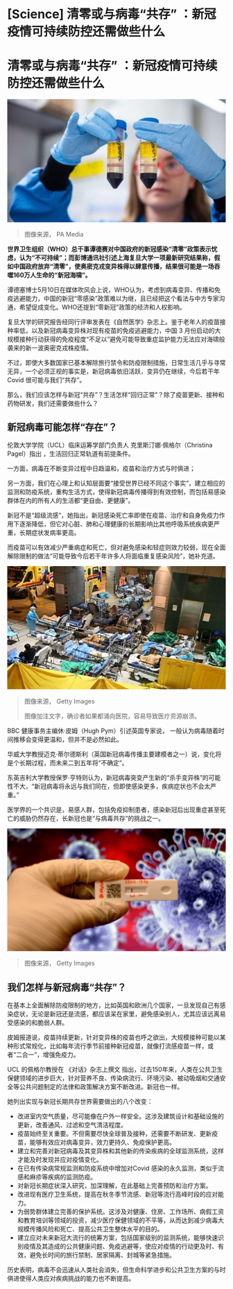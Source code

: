 # [Science] 清零或与病毒“共存” ：新冠疫情可持续防控还需做些什么

#  清零或与病毒“共存” ：新冠疫情可持续防控还需做些什么


![试管和研究人员](_124676355_9f75c71e-eda7-417b-a226-d23f4c0c0a3f.jpg)

> 图像来源，  PA Media

**世界卫生组织（WHO）总干事谭德赛对中国政府的新冠感染“清零”政策表示忧虑，认为“不可持续”；而彭博通讯社引述上海复旦大学一项最新研究结果称，假如中国政府放弃“清零”，使奥密克戎变异株得以肆意传播，结果很可能是一场吞噬160万人生命的“新冠海啸”。**

谭德塞博士5月10日在媒体吹风会上说，WHO认为，考虑到病毒变异、传播和免疫逃避能力，中国的新冠“零感染”政策难以为继，且已经把这个看法与中方专家沟通，希望促成变化。WHO还提到“零新冠”政策的经济和人权影响。

复旦大学的研究报告经同行评审发表在《自然医学》杂志上。鉴于老年人的疫苗接种率低，以及新冠病毒变异株对现有疫苗的免疫逃避能力，中国 3 月份启动的大规模接种行动获得的免疫程度“不足以”避免可能导致重症监护能力无法应对海啸般袭来的新一波奥密克戎株疫情。

不过，即使大多数国家已基本解除旅行禁令和防疫限制措施，日常生活几乎与寻常无异，一个必须正视的事实是，新冠病毒依旧活跃，变异仍在继续，今后若干年 Covid 很可能与我们“共存”。

那么，我们应该怎样与新冠“共存”？生活怎样“回归正常”？除了疫苗更新、接种和药物研发，我们还需要做些什么？


##  新冠病毒可能怎样“存在”？

伦敦大学学院（UCL）临床运筹学部门负责人 克里斯汀娜·佩格尔（Christina Pagel）指出  ，生活回归正常轨道有前提条件。

一方面，病毒在不断变异过程中日趋温和，疫苗和治疗方式与时俱进；

另一方面，我们在心理上和认知层面要“接受世界已经不同这个事实”，建立相应的监测和防疫系统，重构生活方式，使得新冠病毒传播得到有效控制，而包括易感染群体在内的所有人的生活都“更自由、更健康”。

新冠不是“超级流感”，她指出，新冠感染死亡率即使在疫苗、治疗和自身免疫力作用下逐渐降低，但它对心脏、肺和心理健康的长期影响比其他呼吸系统疾病更严重，长期症状发病率更高。

而疫苗可以有效减少严重病症和死亡，但对避免感染和轻症则效力较弱，现在全面解除限制的做法“可能导致今后若干年许多人将面临重复感染风险”，她补充道。

![,](_123663612_87998689-67b4-4569-bfab-6f9fdca5d5a3.jpg)

> 图像来源，  Getty Images
>
> 图像加注文字，确诊者如果都涌向医院，容易导致医疗资源崩溃。

BBC 健康事务主编休·皮姆（Hugh Pym）引述英国专家说， 一般认为病毒随着时间推移会变得更温和，但并不是必然如此。

华威大学教授迈克·蒂尔德斯利（英国新冠病毒传播主要建模者之一）说，变化将是个长期过程，而未来二到五年将“不确定”。

东英吉利大学教授保罗·亨特则认为，新冠病毒突变产生新的“杀手变异株”的可能性不大，“新冠病毒将永远与我们同在，但即使感染更多，疾病症状也不会太严重。”

医学界的一个共识是，易感人群，包括免疫抑制患者，感染新冠后出现重症甚至死亡的威胁仍然存在，长新冠也是“与病毒共存”的挑战之一。

![病毒检测](_123663606_f93e3d2b-99da-4f7e-bddc-f52a025e0b73.jpg)

> 图像来源，  Getty Images

##  我们怎样与新冠病毒“共存”？

在基本上全面解除防疫限制的地方，比如英国和欧洲几个国家，一旦发现自己有感染症状，无论是新冠还是流感，都应该呆在家里，避免感染别人，尤其应该远离易受感染的和脆弱人群。

皮姆报道说，疫苗持续更新，针对变异株的疫苗也呼之欲出，大规模接种可能以某种形式常规化，比如每年流行季节前接种新冠疫苗，就像打流感疫苗一样，或者“二合一”，增强免疫力。

UCL 的佩格尔教授在 《对话》杂志上撰文  指出，过去150年来，人类在公共卫生保健领域的进步巨大，针对营养不良、传染病流行、环境污染、被动吸烟和交通安全等公共问题制定的法律和政策解决方案不断改进。新冠也一样。

她列出实现与新冠长期共存世界需要做出的八个改变：

  * 改进室内空气质量，尽可能像在户外一样安全。这涉及建筑设计和基础设施的更新，改善通风、过滤和空气清洁程度。 
  * 疫苗始终至关重要。不但需要尽快全球普及接种，还需要不断研发、更新疫苗，能够有效应对病毒变异，效力更持久、免疫保护更高。 
  * 建立和完善对新冠病毒及其变异株和其他新的传染疾病的全球监测系统，这样才能及时发现并应对疫情变化。 
  * 在已有传染病常规监测和防疫系统中增加对Covid 感染的永久监测，类似于流感和麻疹等疾病的监测防疫。 
  * 对新冠长期症状深入研究，加深理解，在此基础上完善预防和治疗方案。 
  * 改进现有医疗卫生系统，提高在秋冬季节流感、新冠等流行高峰时段的应对能力。 
  * 为弱势群体建立完善的保护系统。这涉及对健康、住房、工作场所、病假工资和教育培训等领域的投资，减少医疗保健领域的不平等，从而达到减少病毒大规模传播风险和死亡、提高公共卫生整体水平的目的。 
  * 建立应对未来新冠大流行的统筹方案，包括国家级别的监测系统，能够快速识别疫情及其造成的公共健康问题、免疫逃避等，使应对疫情的行动更及时、有效，避免长时间的旅行禁制、居家隔离、封城等紧急措施。 

历史表明，病毒不会迅速从人类社会消失，但生命科学进步和公共卫生方案的与时俱进使得人类应对疾病挑战的能力也不断提高。


